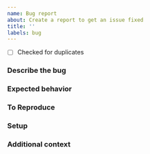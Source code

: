 ```yaml
---
name: Bug report
about: Create a report to get an issue fixed
title: ''
labels: bug
---
```


- [ ] Checked for duplicates
<!--
Please search in
* https://github.com/root-project/cling/issues
* and meta issues - https://github.com/root-project/cling/issues/406 and https://github.com/root-project/cling/issues/407
for existing reports of your issue.

If you find one, you are very welcome to add details to the existing report, for instance.
-->

### Describe the bug
<!--
A clear and concise description of what the wrong behavior is.
-->

### Expected behavior
<!--
A clear and concise description of what you expected to happen.
-->

### To Reproduce
<!--
Steps to reproduce the behavior:
1. Your code that triggers the issue: at least a part; ideally something we can run ourselves.
2. Don't forget to attach the required input files!
3. How to run your code and / or build it.
-->

### Setup
<!--
1. Cling version
2. Operating system
3. How you obtained Cling, such as with cpt.py (also mention flags) / you built it yourself.
-->

### Additional context
<!--
Add any other context about the problem here.
-->
